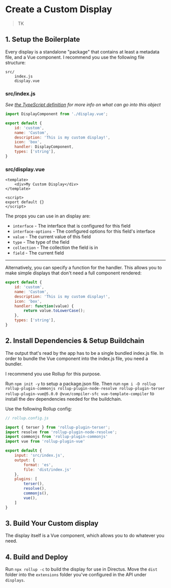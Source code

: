 # Create a Custom Display

> TK

## 1. Setup the Boilerplate

Every display is a standalone "package" that contains at least a metadata file, and a Vue component. I recommend you use the following file structure:

```
src/
	index.js
	display.vue
```

### src/index.js

_See [the TypeScript definition](https://github.com/directus/next/blob/20355fee5eba514dd75565f60269311187010c66/app/src/displays/types.ts#L24-L34) for more info on what can go into this object_

```js
import DisplayComponent from './display.vue';

export default {
    id: 'custom',
    name: 'Custom',
    description: 'This is my custom display!',
    icon: 'box',
    handler: DisplayComponent,
    types: ['string'],
}
```

### src/display.vue

```vue
<template>
    <div>My Custom Display</div>
</template>

<script>
export default {}
</script>
```

The props you can use in an display are:

* `interface` - The interface that is configured for this field
* `interface-options` - The configured options for this field's interface
* `value` - The current value of this field
* `type` - The type of the field
* `collection` - The collection the field is in
* `field` - The current field

---

Alternatively, you can specify a function for the handler. This allows you to make simple displays that don't need a full component rendered:

```js
export default {
    id: 'custom',
    name: 'Custom',
    description: 'This is my custom display!',
    icon: 'box',
    handler: function(value) {
		return value.toLowerCase();
	},
    types: ['string'],
}
```

## 2. Install Dependencies & Setup Buildchain

The output that's read by the app has to be a single bundled index.js file. In order to bundle the Vue component into the index.js file, you need a bundler.

I recommend you use Rollup for this purpose.

Run `npm init -y` to setup a package.json file. Then run `npm i -D rollup rollup-plugin-commonjs rollup-plugin-node-resolve rollup-plugin-terser rollup-plugin-vue@5.0.0 @vue/compiler-sfc vue-template-compiler` to install the dev dependencies needed for the buildchain.

Use the following Rollup config:

```js
// rollup.config.js

import { terser } from 'rollup-plugin-terser';
import resolve from 'rollup-plugin-node-resolve';
import commonjs from 'rollup-plugin-commonjs'
import vue from 'rollup-plugin-vue'

export default {
    input: 'src/index.js',
    output: {
        format: 'es',
        file: 'dist/index.js'
    },
    plugins: [
        terser(),
        resolve(),
        commonjs(),
        vue(),
    ]
}
```

## 3. Build Your Custom display

The display itself is a Vue component, which allows you to do whatever you need.

## 4. Build and Deploy

Run `npx rollup -c` to build the display for use in Directus. Move the `dist` folder into the `extensions` folder you've configured in the API under `displays`.
